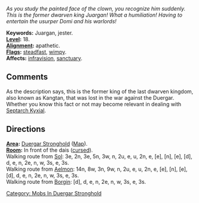 *As you study the painted face of the clown, you recognize him suddenly.
This is the former dwarven king Juargan! What a humiliation! Having to
entertain the usurper Domi and his warlords!*

**Keywords:** Juargan, jester.  
**[Level](Level "wikilink"):** 18.  
**[Alignment](Alignment "wikilink"):** apathetic.  
**[Flags](:Category:_Mob_Types "wikilink"):**
[steadfast](Sentinel_Mobs "wikilink"), [wimpy](Wimpy_Mobs "wikilink").  
**Affects:** [infravision](Infravision "wikilink"),
[sanctuary](Sanctuary "wikilink").  

## Comments

As the description says, this is the former king of the last dwarven
kingdom, also known as Kangtan, that was lost in the war against the
Duergar. Whether you know this fact or not may become relevant in
dealing with [Septarch Kyxial](Septarch_Kyxial "wikilink").

## Directions

**[Area](:Category:_Areas "wikilink"):** [Duergar
Stronghold](:Category:_Duergar_Stronghold "wikilink")
([Map](Duergar_Stronghold_Map "wikilink")).  
**[Room](:Category:_Rooms "wikilink"):** In front of the dais
([cursed](Cursed_Rooms "wikilink")).  
Walking route from [Sol](Sol "wikilink"): 3e, 2n, 3e, 5n, 3w, n, 2u, e,
u, 2n, e, \[e\], \[n\], \[e\], \[d\], d, e, n, 2e, n, w, 3s, e, 3s.  
Walking route from [Aelmon](Aelmon "wikilink"): 14n, 8w, 3n, 9w, n, 2u,
e, u, 2n, e, \[e\], \[n\], \[e\], \[d\], d, e, n, 2e, n, w, 3s, e, 3s.  
Walking route from [Borgin](Retired_Patriarch_Borgin "wikilink"): \[d\],
d, e, n, 2e, n, w, 3s, e, 3s.  

[Category: Mobs In Duergar
Stronghold](Category:_Mobs_In_Duergar_Stronghold "wikilink")
